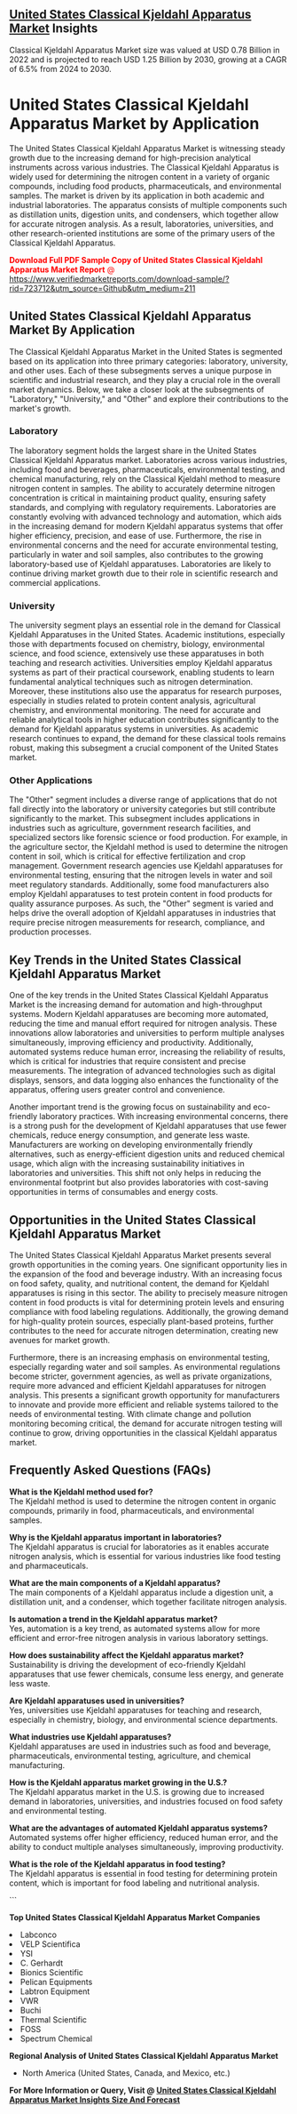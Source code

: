 <h2><a href="https://www.verifiedmarketreports.com/download-sample/?rid=723712&amp;utm_source=Github&amp;utm_medium=211" target="_blank">United States Classical Kjeldahl Apparatus Market</a> Insights</h2><p>Classical Kjeldahl Apparatus Market size was valued at USD 0.78 Billion in 2022 and is projected to reach USD 1.25 Billion by 2030, growing at a CAGR of 6.5% from 2024 to 2030.</p><p><h1>United States Classical Kjeldahl Apparatus Market by Application</h1><p>The United States Classical Kjeldahl Apparatus Market is witnessing steady growth due to the increasing demand for high-precision analytical instruments across various industries. The Classical Kjeldahl Apparatus is widely used for determining the nitrogen content in a variety of organic compounds, including food products, pharmaceuticals, and environmental samples. The market is driven by its application in both academic and industrial laboratories. The apparatus consists of multiple components such as distillation units, digestion units, and condensers, which together allow for accurate nitrogen analysis. As a result, laboratories, universities, and other research-oriented institutions are some of the primary users of the Classical Kjeldahl Apparatus.<p><span class=""><span style="color: #ff0000;"><strong>Download Full PDF Sample Copy of United States Classical Kjeldahl Apparatus Market Report</strong> @ </span><a href="https://www.verifiedmarketreports.com/download-sample/?rid=723712&amp;utm_source=Github&amp;utm_medium=211" target="_blank">https://www.verifiedmarketreports.com/download-sample/?rid=723712&amp;utm_source=Github&amp;utm_medium=211</a></span></p></p><h2>United States Classical Kjeldahl Apparatus Market By Application</h2><p>The Classical Kjeldahl Apparatus Market in the United States is segmented based on its application into three primary categories: laboratory, university, and other uses. Each of these subsegments serves a unique purpose in scientific and industrial research, and they play a crucial role in the overall market dynamics. Below, we take a closer look at the subsegments of "Laboratory," "University," and "Other" and explore their contributions to the market's growth.</p><h3>Laboratory</h3><p>The laboratory segment holds the largest share in the United States Classical Kjeldahl Apparatus market. Laboratories across various industries, including food and beverages, pharmaceuticals, environmental testing, and chemical manufacturing, rely on the Classical Kjeldahl method to measure nitrogen content in samples. The ability to accurately determine nitrogen concentration is critical in maintaining product quality, ensuring safety standards, and complying with regulatory requirements. Laboratories are constantly evolving with advanced technology and automation, which aids in the increasing demand for modern Kjeldahl apparatus systems that offer higher efficiency, precision, and ease of use. Furthermore, the rise in environmental concerns and the need for accurate environmental testing, particularly in water and soil samples, also contributes to the growing laboratory-based use of Kjeldahl apparatuses. Laboratories are likely to continue driving market growth due to their role in scientific research and commercial applications.</p><h3>University</h3><p>The university segment plays an essential role in the demand for Classical Kjeldahl Apparatuses in the United States. Academic institutions, especially those with departments focused on chemistry, biology, environmental science, and food science, extensively use these apparatuses in both teaching and research activities. Universities employ Kjeldahl apparatus systems as part of their practical coursework, enabling students to learn fundamental analytical techniques such as nitrogen determination. Moreover, these institutions also use the apparatus for research purposes, especially in studies related to protein content analysis, agricultural chemistry, and environmental monitoring. The need for accurate and reliable analytical tools in higher education contributes significantly to the demand for Kjeldahl apparatus systems in universities. As academic research continues to expand, the demand for these classical tools remains robust, making this subsegment a crucial component of the United States market.</p><h3>Other Applications</h3><p>The "Other" segment includes a diverse range of applications that do not fall directly into the laboratory or university categories but still contribute significantly to the market. This subsegment includes applications in industries such as agriculture, government research facilities, and specialized sectors like forensic science or food production. For example, in the agriculture sector, the Kjeldahl method is used to determine the nitrogen content in soil, which is critical for effective fertilization and crop management. Government research agencies use Kjeldahl apparatuses for environmental testing, ensuring that the nitrogen levels in water and soil meet regulatory standards. Additionally, some food manufacturers also employ Kjeldahl apparatuses to test protein content in food products for quality assurance purposes. As such, the "Other" segment is varied and helps drive the overall adoption of Kjeldahl apparatuses in industries that require precise nitrogen measurements for research, compliance, and production processes.</p><h2>Key Trends in the United States Classical Kjeldahl Apparatus Market</h2><p>One of the key trends in the United States Classical Kjeldahl Apparatus Market is the increasing demand for automation and high-throughput systems. Modern Kjeldahl apparatuses are becoming more automated, reducing the time and manual effort required for nitrogen analysis. These innovations allow laboratories and universities to perform multiple analyses simultaneously, improving efficiency and productivity. Additionally, automated systems reduce human error, increasing the reliability of results, which is critical for industries that require consistent and precise measurements. The integration of advanced technologies such as digital displays, sensors, and data logging also enhances the functionality of the apparatus, offering users greater control and convenience.</p><p>Another important trend is the growing focus on sustainability and eco-friendly laboratory practices. With increasing environmental concerns, there is a strong push for the development of Kjeldahl apparatuses that use fewer chemicals, reduce energy consumption, and generate less waste. Manufacturers are working on developing environmentally friendly alternatives, such as energy-efficient digestion units and reduced chemical usage, which align with the increasing sustainability initiatives in laboratories and universities. This shift not only helps in reducing the environmental footprint but also provides laboratories with cost-saving opportunities in terms of consumables and energy costs.</p><h2>Opportunities in the United States Classical Kjeldahl Apparatus Market</h2><p>The United States Classical Kjeldahl Apparatus Market presents several growth opportunities in the coming years. One significant opportunity lies in the expansion of the food and beverage industry. With an increasing focus on food safety, quality, and nutritional content, the demand for Kjeldahl apparatuses is rising in this sector. The ability to precisely measure nitrogen content in food products is vital for determining protein levels and ensuring compliance with food labeling regulations. Additionally, the growing demand for high-quality protein sources, especially plant-based proteins, further contributes to the need for accurate nitrogen determination, creating new avenues for market growth.</p><p>Furthermore, there is an increasing emphasis on environmental testing, especially regarding water and soil samples. As environmental regulations become stricter, government agencies, as well as private organizations, require more advanced and efficient Kjeldahl apparatuses for nitrogen analysis. This presents a significant growth opportunity for manufacturers to innovate and provide more efficient and reliable systems tailored to the needs of environmental testing. With climate change and pollution monitoring becoming critical, the demand for accurate nitrogen testing will continue to grow, driving opportunities in the classical Kjeldahl apparatus market.</p><h2>Frequently Asked Questions (FAQs)</h2><p><b>What is the Kjeldahl method used for?</b><br>The Kjeldahl method is used to determine the nitrogen content in organic compounds, primarily in food, pharmaceuticals, and environmental samples.</p><p><b>Why is the Kjeldahl apparatus important in laboratories?</b><br>The Kjeldahl apparatus is crucial for laboratories as it enables accurate nitrogen analysis, which is essential for various industries like food testing and pharmaceuticals.</p><p><b>What are the main components of a Kjeldahl apparatus?</b><br>The main components of a Kjeldahl apparatus include a digestion unit, a distillation unit, and a condenser, which together facilitate nitrogen analysis.</p><p><b>Is automation a trend in the Kjeldahl apparatus market?</b><br>Yes, automation is a key trend, as automated systems allow for more efficient and error-free nitrogen analysis in various laboratory settings.</p><p><b>How does sustainability affect the Kjeldahl apparatus market?</b><br>Sustainability is driving the development of eco-friendly Kjeldahl apparatuses that use fewer chemicals, consume less energy, and generate less waste.</p><p><b>Are Kjeldahl apparatuses used in universities?</b><br>Yes, universities use Kjeldahl apparatuses for teaching and research, especially in chemistry, biology, and environmental science departments.</p><p><b>What industries use Kjeldahl apparatuses?</b><br>Kjeldahl apparatuses are used in industries such as food and beverage, pharmaceuticals, environmental testing, agriculture, and chemical manufacturing.</p><p><b>How is the Kjeldahl apparatus market growing in the U.S.?</b><br>The Kjeldahl apparatus market in the U.S. is growing due to increased demand in laboratories, universities, and industries focused on food safety and environmental testing.</p><p><b>What are the advantages of automated Kjeldahl apparatus systems?</b><br>Automated systems offer higher efficiency, reduced human error, and the ability to conduct multiple analyses simultaneously, improving productivity.</p><p><b>What is the role of the Kjeldahl apparatus in food testing?</b><br>The Kjeldahl apparatus is essential in food testing for determining protein content, which is important for food labeling and nutritional analysis.</p>```</p><p><strong>Top United States Classical Kjeldahl Apparatus Market Companies</strong></p><div data-test-id=""><p><li>Labconco</li><li> VELP Scientifica</li><li> YSI</li><li> C. Gerhardt</li><li> Bionics Scientific</li><li> Pelican Equipments</li><li> Labtron Equipment</li><li> VWR</li><li> Buchi</li><li> Thermal Scientific</li><li> FOSS</li><li> Spectrum Chemical</li></p><div><strong>Regional Analysis of&nbsp;United States Classical Kjeldahl Apparatus Market</strong></div><ul><li dir="ltr"><p dir="ltr">North America&nbsp;(United States, Canada, and Mexico, etc.)</p></li></ul><p><strong>For More Information or Query, Visit @&nbsp;</strong><strong><a href="https://www.verifiedmarketreports.com/product/classical-kjeldahl-apparatus-market/?utm_source=Github&amp;utm_medium=211" target="_blank">United States Classical Kjeldahl Apparatus Market Insights Size And Forecast</a></strong></p></div>
